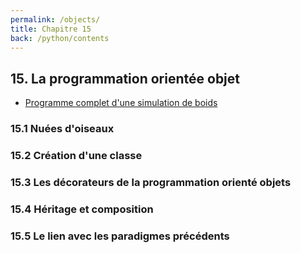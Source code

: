 ```yaml
---
permalink: /objects/
title: Chapitre 15
back: /python/contents
---
```


## 15. La programmation orientée objet

- [Programme complet d'une simulation de boids](boids)

### 15.1 Nuées d'oiseaux

### 15.2 Création d'une classe

### 15.3 Les décorateurs de la programmation orienté objets

### 15.4 Héritage et composition

### 15.5 Le lien avec les paradigmes précédents
